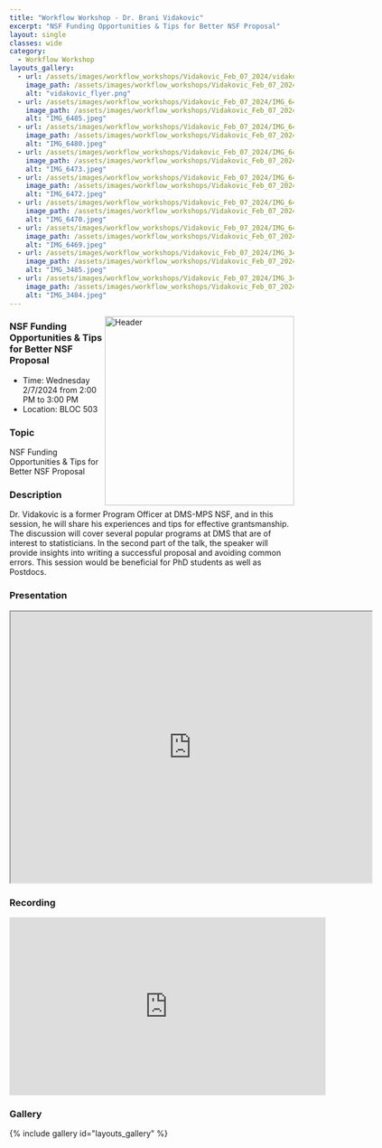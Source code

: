 ```yaml
---
title: "Workflow Workshop - Dr. Brani Vidakovic"
excerpt: "NSF Funding Opportunities & Tips for Better NSF Proposal"
layout: single
classes: wide
category:
  - Workflow Workshop
layouts_gallery:
  - url: /assets/images/workflow_workshops/Vidakovic_Feb_07_2024/vidakovic_flyer.png
    image_path: /assets/images/workflow_workshops/Vidakovic_Feb_07_2024/vidakovic_flyer.png
    alt: "vidakovic_flyer.png"
  - url: /assets/images/workflow_workshops/Vidakovic_Feb_07_2024/IMG_6485.jpeg
    image_path: /assets/images/workflow_workshops/Vidakovic_Feb_07_2024/IMG_6485.jpeg
    alt: "IMG_6485.jpeg"
  - url: /assets/images/workflow_workshops/Vidakovic_Feb_07_2024/IMG_6480.jpeg
    image_path: /assets/images/workflow_workshops/Vidakovic_Feb_07_2024/IMG_6480.jpeg
    alt: "IMG_6480.jpeg"
  - url: /assets/images/workflow_workshops/Vidakovic_Feb_07_2024/IMG_6473.jpeg
    image_path: /assets/images/workflow_workshops/Vidakovic_Feb_07_2024/IMG_6473.jpeg
    alt: "IMG_6473.jpeg"
  - url: /assets/images/workflow_workshops/Vidakovic_Feb_07_2024/IMG_6472.jpeg
    image_path: /assets/images/workflow_workshops/Vidakovic_Feb_07_2024/IMG_6472.jpeg
    alt: "IMG_6472.jpeg"
  - url: /assets/images/workflow_workshops/Vidakovic_Feb_07_2024/IMG_6470.jpeg
    image_path: /assets/images/workflow_workshops/Vidakovic_Feb_07_2024/IMG_6470.jpeg
    alt: "IMG_6470.jpeg"
  - url: /assets/images/workflow_workshops/Vidakovic_Feb_07_2024/IMG_6469.jpeg
    image_path: /assets/images/workflow_workshops/Vidakovic_Feb_07_2024/IMG_6469.jpeg
    alt: "IMG_6469.jpeg"
  - url: /assets/images/workflow_workshops/Vidakovic_Feb_07_2024/IMG_3485.jpeg
    image_path: /assets/images/workflow_workshops/Vidakovic_Feb_07_2024/IMG_3485.jpeg
    alt: "IMG_3485.jpeg"
  - url: /assets/images/workflow_workshops/Vidakovic_Feb_07_2024/IMG_3484.jpeg
    image_path: /assets/images/workflow_workshops/Vidakovic_Feb_07_2024/IMG_3484.jpeg
    alt: "IMG_3484.jpeg"
---
```


<img src="https://jeroda7105.github.io/tamusgsa.github.io//assets/images/workflow_workshops/Vidakovic_Feb_07_2024/IMG_6480.jpeg" alt="Header" width="335" style="float: right;"/> 

### NSF Funding Opportunities & Tips for Better NSF Proposal

- Time: Wednesday 2/7/2024 from 2:00 PM to 3:00 PM 
- Location: BLOC 503
<!-- - [Recording](https://youtu.be/us-p1YMGfow?si=Kh9F0e88g_ELtaLg) -->


### Topic
NSF Funding Opportunities & Tips for Better NSF Proposal


### Description
Dr. Vidakovic is a former Program Officer at DMS-MPS NSF, and in this session, he will share his experiences and tips for effective grantsmanship. The discussion will cover several popular programs at DMS that are of interest to statisticians. In the second part of the talk, the speaker will provide insights into writing a successful proposal and avoiding common errors. This session would be beneficial for PhD students as well as Postdocs. 

### Presentation
<iframe src="https://drive.google.com/file/d/14B3MNzmDfJnEwpliWZEH23siHHKhgynb/preview" width="640" height="480" allow="autoplay"></iframe>

### Recording
<iframe width="560" height="315" src="https://www.youtube.com/embed/us-p1YMGfow?si=55FKic3Zwdnd4nhN" title="YouTube video player" frameborder="0" allow="accelerometer; autoplay; clipboard-write; encrypted-media; gyroscope; picture-in-picture; web-share" allowfullscreen></iframe>

### Gallery 

{% include gallery id="layouts_gallery" %}
